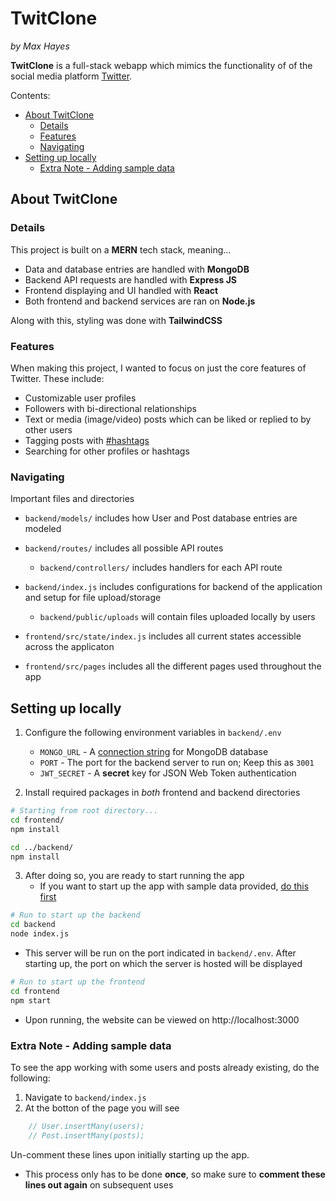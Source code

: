 <!-- omit in toc -->
# TwitClone 
*by Max Hayes*

**TwitClone** is a full-stack webapp which mimics the functionality of of the social media platform [Twitter](https://www.twitter.com). 

Contents:
- [About TwitClone](#about-twitclone)
  - [Details](#details)
  - [Features](#features)
  - [Navigating](#navigating)
- [Setting up locally](#setting-up-locally)
  - [Extra Note - Adding sample data](#extra-note---adding-sample-data)


## About TwitClone

### Details
This project is built on a **MERN** tech stack, meaning...
* Data and database entries are handled with **MongoDB**
* Backend API requests are handled with **Express JS**
* Frontend displaying and UI handled with **React**
* Both frontend and backend services are ran on **Node.js**

Along with this, styling was done with **TailwindCSS**

### Features
When making this project, I wanted to focus on just the core features of Twitter. These include:

* Customizable user profiles
* Followers with bi-directional relationships
* Text or media (image/video) posts which can be liked or replied to by other users
* Tagging posts with [#hashtags](#features)
* Searching for other profiles or hashtags

### Navigating
Important files and directories
* `backend/models/` includes how User and Post database entries are modeled
* `backend/routes/` includes all possible API routes
  * `backend/controllers/` includes handlers for each API route
* `backend/index.js` includes configurations for backend of the application and setup for file upload/storage
  * `backend/public/uploads` will contain files uploaded locally by users

* `frontend/src/state/index.js` includes all current states accessible across the applicaton
* `frontend/src/pages` includes all the different pages used throughout the app 

## Setting up locally
1. Configure the following environment variables in `backend/.env`
   * `MONGO_URL` - A [connection string](https://www.mongodb.com/basics/mongodb-connection-string) for MongoDB database
   * `PORT` - The port for the backend server to run on; Keep this as `3001`
   * `JWT_SECRET` - A **secret** key for JSON Web Token authentication

2. Install required packages in *both* frontend and backend directories
```bash
# Starting from root directory...
cd frontend/
npm install

cd ../backend/
npm install
```
3. After doing so, you are ready to start running the app
   * If you want to start up the app with sample data provided, [do this first](#extra-note---adding-sample-data)
```bash
# Run to start up the backend
cd backend
node index.js
```
* This server will be run on the port indicated in `backend/.env`. After starting up, the port on which the server is hosted will be displayed
```bash
# Run to start up the frontend
cd frontend
npm start
```
* Upon running, the website can be viewed on http://localhost:3000

### Extra Note - Adding sample data
To see the app working with some users and posts already existing, do the following:

1. Navigate to `backend/index.js`
2. At the botton of the page you will see
```javascript
    // User.insertMany(users);
    // Post.insertMany(posts);
```
  Un-comment these lines upon initially starting up the app.
  * This process only has to be done **once**, so make sure to **comment these lines out again** on subsequent uses
